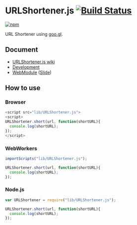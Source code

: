 # URLShortener.js [![Build Status](https://travis-ci.org/legokichi/URLShortener.js.png)](http://travis-ci.org/legokichi/URLShortener.js)

[![npm](https://nodei.co/npm/uupaa.urlshortener.js.png?downloads=true&stars=true)](https://nodei.co/npm/legokichi.urlshortener.js/)

URL Shortener using [goo.gl](http://goo.gl/).

## Document

- [URLShortener.js wiki](https://github.com/legokichi/URLShortener.js/wiki/URLShortener)
- [Development](https://github.com/legokichi/WebModule/wiki/Development)
- [WebModule](https://github.com/legokichi/WebModule) ([Slide](http://uupaa.github.io/Slide/slide/WebModule/index.html))


## How to use

### Browser

```js
<script src="lib/URLShortener.js">
<script>
URLShortener.short(url, function(shortURL){
  console.log(shortURL);
});
</script>
```

### WebWorkers

```js
importScripts("lib/URLShortener.js");

URLShortener.short(url, function(shortURL){
  console.log(shortURL);
});
```

### Node.js

```js
var URLShortener = require("lib/URLShortener.js");

URLShortener.short(url, function(shortURL){
  console.log(shortURL);
});
```
